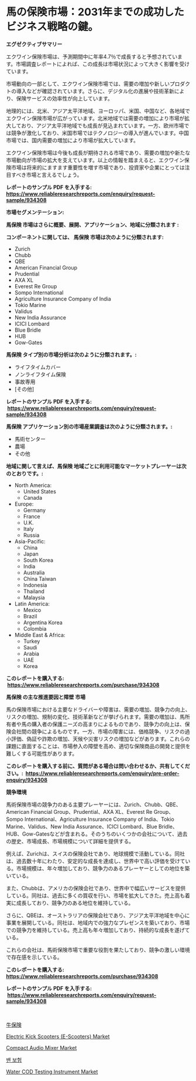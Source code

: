 <p><h1>馬の保険市場：2031年までの成功したビジネス戦略の鍵。</h1></p><p><strong>エグゼクティブサマリー</strong></p>
<p><p>エクワイン保険市場は、予測期間中に年率4.7％で成長すると予想されています。市場調査レポートによれば、この成長は市場状況によって大きく影響を受けています。</p><p>市場動向の一部として、エクワイン保険市場では、需要の増加や新しいプロダクトの導入などが確認されています。さらに、デジタル化の進展や技術革新により、保険サービスの効率性が向上しています。</p><p>地理的には、北米、アジア太平洋地域、ヨーロッパ、米国、中国など、各地域でエクワイン保険市場が広がっています。北米地域では需要の増加により市場が拡大しており、アジア太平洋地域でも成長が見込まれています。一方、欧州市場では競争が激化しており、米国市場ではテクノロジーの導入が進んでいます。中国市場では、国内需要の増加により市場が拡大しています。</p><p>エクワイン保険市場は今後も成長が期待される市場であり、需要の増加や新たな市場動向が市場の拡大を支えています。以上の情報を踏まえると、エクワイン保険市場は将来的にますます重要性を増す市場であり、投資家や企業にとっては注目すべき市場と言えるでしょう。</p></p>
<p><strong>レポートのサンプル PDF を入手する: <a href="https://www.reliableresearchreports.com/enquiry/request-sample/934308">https://www.reliableresearchreports.com/enquiry/request-sample/934308</a></strong></p>
<p><strong>市場セグメンテーション:</strong></p>
<p><strong> 馬保険 市場はさらに概要、展開、アプリケーション、地域に分類されます :</strong></p>
<p><strong>コンポーネントに関しては、 馬保険 市場は次のように分類されます: &nbsp;</strong></p>
<p><ul><li>Zurich</li><li>Chubb</li><li>QBE</li><li>American Financial Group</li><li>Prudential</li><li>AXA XL</li><li>Everest Re Group</li><li>Sompo International</li><li>Agriculture Insurance Company of India</li><li>Tokio Marine</li><li>Validus</li><li>New India Assurance</li><li>ICICI Lombard</li><li>Blue Bridle</li><li>HUB</li><li>Gow-Gates</li></ul></p>
<p><strong> 馬保険 タイプ別の市場分析は次のように分類されます。:</strong></p>
<p><ul><li>ライフタイムカバー</li><li>ノンライフタイム保険</li><li>事故専用</li><li>[その他]</li></ul></p>
<p><strong>レポートのサンプル PDF を入手する: &nbsp;<a href="https://www.reliableresearchreports.com/enquiry/request-sample/934308">https://www.reliableresearchreports.com/enquiry/request-sample/934308</a></strong></p>
<p><strong> 馬保険 アプリケーション別の市場産業調査は次のように分類されます。:</strong></p>
<p><ul><li>馬術センター</li><li>農場</li><li>その他</li></ul></p>
<p><strong>地域に関して言えば、馬保険 地域ごとに利用可能なマーケットプレーヤーは次のとおりです。:</strong></p>
<p><ul>
    <li>
        North America:
        <ul>
            <li>United States</li>
            <li>Canada</li>
        </ul>
    </li>
    <li>
        Europe:
        <ul>
            <li>Germany</li>
            <li>France</li>
            <li>U.K.</li>
            <li>Italy</li>
            <li>Russia</li>
        </ul>
    </li>
    <li>
        Asia-Pacific:
        <ul>
            <li>China</li>
            <li>Japan</li>
            <li>South Korea</li>
            <li>India</li>
            <li>Australia</li>
            <li>China Taiwan</li>
            <li>Indonesia</li>
            <li>Thailand</li>
            <li>Malaysia</li>
        </ul>
    </li>
    <li>
        Latin America:
        <ul>
            <li>Mexico</li>
            <li>Brazil</li>
            <li>Argentina Korea</li>
            <li>Colombia</li>
        </ul>
    </li>
    <li>
        Middle East & Africa:
        <ul>
            <li>Turkey</li>
            <li>Saudi</li>
            <li>Arabia</li>
            <li>UAE</li>
            <li>Korea</li>
        </ul>
    </li>
    </ul></p>
<p><strong>このレポートを購入する: &nbsp;<a href="https://www.reliableresearchreports.com/purchase/934308">https://www.reliableresearchreports.com/purchase/934308</a></strong></p>
<p><strong>馬保険 の主な推進要因と障壁 市場</strong></p>
<p><p>馬の保険市場における主要なドライバーや障害は、需要の増加、競争力の向上、リスクの増加、規制の変化、技術革新などが挙げられます。需要の増加は、馬所有者や馬の購入者の保護ニーズの高まりによるものであり、競争力の向上は、保険会社間の競争によるものです。一方、市場の障害には、価格競争、リスクの過小評価、偽証や詐欺の増加、天候や災害リスクの増加などがあります。これらの課題に直面することは、市場参入の障壁を高め、適切な保険商品の開発と提供を難しくする可能性があります。</p></p>
<p><strong>このレポートを購入する前に、質問がある場合は問い合わせるか、共有してください。:&nbsp; <a href="https://www.reliableresearchreports.com/enquiry/pre-order-enquiry/934308">https://www.reliableresearchreports.com/enquiry/pre-order-enquiry/934308</a></strong></p>
<p><strong>競争環境</strong></p>
<p><p>馬術保険市場の競争力のある主要プレーヤーには、Zurich、Chubb、QBE、American Financial Group、Prudential、AXA XL、Everest Re Group、Sompo International、Agriculture Insurance Company of India、Tokio Marine、Validus、New India Assurance、ICICI Lombard、Blue Bridle、HUB、Gow-Gatesなどが含まれる。そのうちのいくつかの会社について、過去の歴史、市場成長、市場規模について詳細を提供する。</p><p>例えば、Zurichは、スイスの保険会社であり、地球規模で活動している。同社は、過去数十年にわたり、安定的な成長を達成し、世界中で高い評価を受けている。市場規模は、年々増加しており、競争力のあるプレーヤーとしての地位を築いている。</p><p>また、Chubbは、アメリカの保険会社であり、世界中で幅広いサービスを提供している。同社は、過去に多くの買収を行い、市場を拡大してきた。売上高も着実に成長しており、競争力のある地位を維持している。</p><p>さらに、QBEは、オーストラリアの保険会社であり、アジア太平洋地域を中心に事業を展開している。同社は、地域内での強力なプレゼンスを築いており、市場での競争力を維持している。売上高も年々増加しており、持続的な成長を遂げている。</p><p>これらの会社は、馬術保険市場で重要な役割を果たしており、競争の激しい環境で存在感を示している。</p></p>
<p><strong>このレポートを購入する: &nbsp; <a href="https://www.reliableresearchreports.com/purchase/934308">https://www.reliableresearchreports.com/purchase/934308</a></strong></p>
<p><strong>レポートのサンプル PDF を入手する: &nbsp;<a href="https://www.reliableresearchreports.com/enquiry/request-sample/934308">https://www.reliableresearchreports.com/enquiry/request-sample/934308</a></strong><strong></strong></p>
<p>&nbsp;</p>
<p><p><a href="https://github.com/cbigkbh02719/Market-Research-Report-List-1/blob/main/4584696184428.md">牛保険</a></p><p><a href="https://florentine-yuzu-f42.notion.site/Electric-Kick-Scooters-E-Scooters-Market-Size-Share-Trends-Analysis-Report-By-Material-By-Type-c384624a4a7b40a3ba7efc0c121268c1">Electric Kick Scooters (E-Scooters) Market</a></p><p><a href="https://view.publitas.com/reportprime-1/compact-audio-mixer-market-analysis-examines-its-scope-on-growth-opportunities-and-forecasted-trends-spanning-from-2024-to-2031/">Compact Audio Mixer Market</a></p><p><a href="https://github.com/oajzkywllm460/Market-Research-Report-List-1/blob/main/7392721184452.md">밴 보험</a></p><p><a href="https://github.com/CliffMedina6/Market-Research-Report-List-3/blob/main/water-cod-testing-instrument-market.md">Water COD Testing Instrument Market</a></p></p>